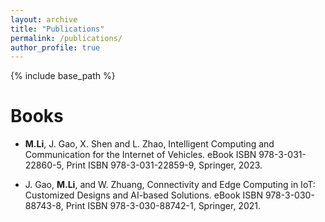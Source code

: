 ```yaml
---
layout: archive
title: "Publications"
permalink: /publications/
author_profile: true
---
```


{% include base_path %}

Books
======

* **M.Li**, J. Gao, X. Shen and L. Zhao, Intelligent Computing and Communication for the Internet of Vehicles. eBook ISBN 978-3-031-22860-5, Print ISBN 978-3-031-22859-9, Springer, 2023.

* J. Gao, **M.Li**, and W. Zhuang, Connectivity and Edge Computing in IoT: Customized Designs and AI-based Solutions. eBook ISBN 978-3-030-88743-8, Print ISBN 978-3-030-88742-1, Springer, 2021.
